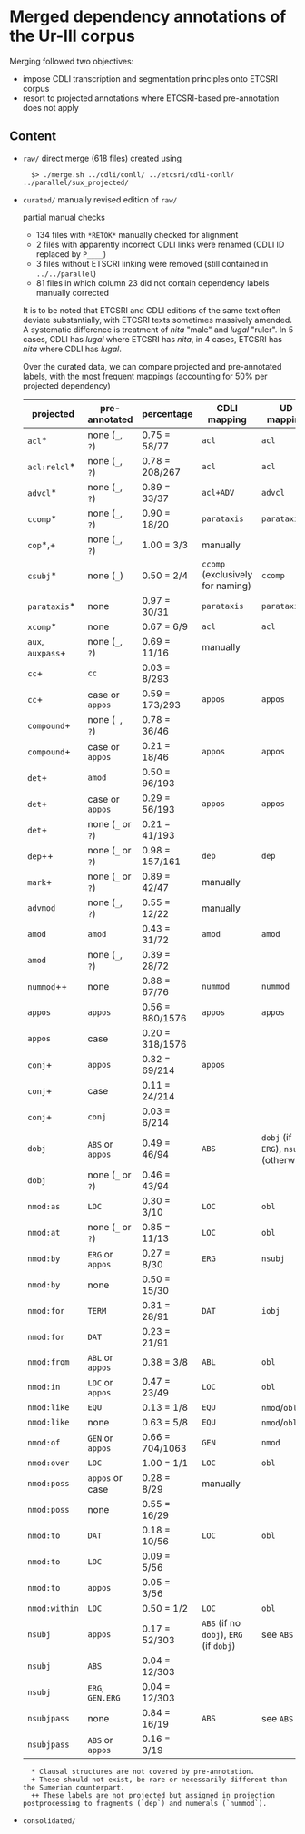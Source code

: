 
# Merged dependency annotations of the Ur-III corpus

Merging followed two objectives:

- impose CDLI transcription and segmentation principles onto ETCSRI corpus
- resort to projected annotations where ETCSRI-based pre-annotation does not apply 
	
## Content

- `raw/` direct merge (618 files)
	created using 
	
		$> ./merge.sh ../cdli/conll/ ../etcsri/cdli-conll/ ../parallel/sux_projected/

- `curated/` manually revised edition of `raw/`

	partial manual checks
	- 134 files with `*RETOK*` manually checked for alignment
	- 2 files with apparently incorrect CDLI links were renamed (CDLI ID replaced by `P____`)
	- 3 files without ETSCRI linking were removed (still contained in `../../parallel`)
	- 81 files in which column 23 did not contain dependency labels manually corrected 
	
	It is to be noted that ETCSRI and CDLI editions of the same text often deviate substantially, with ETCSRI texts sometimes massively amended. A systematic difference is treatment of *nita* "male" and *lugal* "ruler". In 5 cases, CDLI has *lugal* where ETCSRI has *nita*, in 4 cases, ETCSRI has *nita* where CDLI has *lugal*.
	
	Over the curated data, we can compare projected and pre-annotated labels, with the most  frequent mappings (accounting for 50% per projected dependency)
	
	| projected | pre-annotated	| percentage | CDLI mapping | UD mapping | 
	| --------- | ------------- | ---------- | ------------ | ---------- |
	| `acl`*     | none (`_`, `?`) | 0.75 = 58/77  |	`acl` | `acl` |
	| `acl:relcl`* | none (`_`, `?`) | 0.78 = 208/267 | `acl` | `acl` |
	| `advcl`*   | none (`_`, `?`) | 0.89 = 33/37 |	`acl+ADV` | `advcl`|
	| `ccomp`*   | none (`_`, `?`) | 0.90 = 18/20 |	`parataxis`   | `parataxis`|
	| `cop`*,+	 | none (`_`, `?`) | 1.00 = 3/3 | manually       |  |
	| `csubj`*   | none (`_`)      | 0.50 = 2/4 | `ccomp` (exclusively for naming)  | `ccomp` |
	| `parataxis`* | none           | 0.97 = 30/31 | `parataxis` | `parataxis` |
	| `xcomp`*    | none            | 0.67 = 6/9 | `acl`     | `acl` |
	| `aux`, `auxpass`+ | none (`_`, `?`) | 0.69 = 11/16 | manually | |
	| `cc`+		 | `cc`			   | 0.03 = 8/293 | | |
	| `cc`+       | case or `appos` | 0.59 = 173/293 | `appos` | `appos` |
	| `compound`+ | none (`_`, `?`) | 0.78 = 36/46 |
	| `compound`+ | case or `appos` | 0.21 = 18/46 | `appos` | `appos` |
	| `det`+      | `amod`          | 0.50 = 96/193 | | |
	| `det`+      | case or `appos` | 0.29 = 56/193 | `appos` | `appos`|
	| `det`+      | none (`_` or `?`) | 0.21 = 41/193 | | |
	| `dep`++      | none (`_` or `?`) | 0.98 = 157/161 | `dep` | `dep` |
	| `mark`+     | none (`_` or `?`) | 0.89 = 42/47 | manually | |	
	| `advmod`  | none (`_`, `?`) | 0.55 = 12/22 | manually |  |
	| `amod`    | `amod`          | 0.43 = 31/72 | `amod`   | `amod` |
	| `amod`    | none (`_`, `?`) | 0.39 = 28/72 | | |
	| `nummod`++  | none            | 0.88 = 67/76 | `nummod` | `nummod` |
	| `appos`   | `appos`         | 0.56 = 880/1576 | `appos` | `appos` |
	| `appos`   | case            | 0.20 = 318/1576 | ||
	| `conj`+    | `appos`         | 0.32 = 69/214 | `appos` | |
	| `conj`+	 | case			  | 0.11 = 24/214 | | |
	| `conj`+    | `conj`		  | 0.03 = 6/214 | | |
	| `dobj`   | `ABS` or `appos` | 0.49 = 46/94 | `ABS` | `dobj` (if `ERG`), `nsubj` (otherwise) |
	| `dobj`   | none (`_` or `?`) | 0.46 = 43/94 | | |
	| `nmod:as` | `LOC`           | 0.30 = 3/10 | `LOC` | `obl` |
	| `nmod:at` | none (`_` or `?`) | 0.85 = 11/13 | `LOC` | `obl` |
	| `nmod:by` | `ERG` or `appos`| 0.27 = 8/30 | `ERG` | `nsubj` |
	| `nmod:by` | none            | 0.50 = 15/30 | | |
	| `nmod:for` | `TERM`		  | 0.31 = 28/91 | `DAT` | `iobj` |
	| `nmod:for` | `DAT`          | 0.23 = 21/91 | ||
	| `nmod:from` | `ABL` or  `appos` | 0.38 = 3/8 | `ABL` | `obl` |
	| `nmod:in`  | `LOC` or  `appos` | 0.47 = 23/49 | `LOC` | `obl`|
	| `nmod:like` | `EQU`         | 0.13 = 1/8 | `EQU`  | `nmod`/`obl` |
	| `nmod:like` | none          | 0.63 = 5/8 | `EQU`  | `nmod`/`obl` |
	| `nmod:of`   | `GEN` or `appos` | 0.66 = 704/1063 | `GEN` | `nmod` |
	| `nmod:over` | `LOC`         | 1.00 = 1/1 | `LOC` | `obl` |
	| `nmod:poss` | `appos` or case | 0.28 = 8/29 | manually | |
	| `nmod:poss` | none          | 0.55 = 16/29 | ||
	| `nmod:to`   | `DAT`         | 0.18 = 10/56 | `LOC` | `obl` |
	| `nmod:to`   | `LOC`         | 0.09 = 5/56 | | |
	| `nmod:to`   | `appos`       | 0.05 = 3/56 | | | 
	| `nmod:within` | `LOC`       | 0.50 = 1/2 | `LOC` | `obl` |
	| `nsubj`     | `appos`       | 0.17 = 52/303 | `ABS` (if no `dobj`), `ERG` (if `dobj`) | see `ABS` |
	| `nsubj`     | `ABS`         | 0.04 = 12/303 | ||
	| `nsubj`     | `ERG`, `GEN.ERG`  | 0.04 = 12/303 | ||
	| `nsubjpass` | none         | 0.84 = 16/19 | `ABS` | see `ABS` |
	| `nsubjpass` | `ABS` or `appos` | 0.16 = 3/19 | ||
	
	
		* Clausal structures are not covered by pre-annotation.
		+ These should not exist, be rare or necessarily different than the Sumerian counterpart.
		++ These labels are not projected but assigned in projection postprocessing to fragments (`dep`) and numerals (`nummod`).
	
	
- `consolidated/`
	
